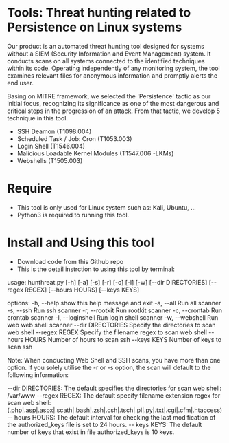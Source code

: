 # Tools: Threat hunting related to Persistence on Linux systems
Our product is an automated threat hunting tool designed for systems without a SIEM (Security Information and Event Management) system. 
It conducts scans on all systems connected to the identified techniques within its code. Operating independently of any monitoring system, 
the tool examines relevant files for anonymous information and promptly alerts the end user.

Basing on MITRE framework, we selected the 'Persistence' tactic as our initial focus, recognizing its significance as one of the most 
dangerous and critical steps in the progression of an attack. From that tactic, we develop 5 technique in this tool.
- SSH Deamon (T1098.004)
- Scheduled Task / Job: Cron (T1053.003)
- Login Shell (T1546.004)
- Malicious Loadable Kernel Modules (T1547.006 -LKMs)
- Webshells (T1505.003)

# Require
- This tool is only used for Linux system such as: Kali, Ubuntu, ...
- Python3 is required to running this tool.

# Install and Using this tool
- Download code from this Github repo
- This is the detail instrction to using this tool by terminal: 

usage: hunthreat.py [-h] [-a] [-s] [-r] [-c] [-l] [-w] [--dir DIRECTORIES]
                    [--regex REGEX] [--hours HOURS] [--keys KEYS]

options:
  -h, --help         show this help message and exit
  -a, --all          Run all scanner
  -s, --ssh          Run ssh scanner
  -r, --rootkit      Run rootkit scanner
  -c, --crontab      Run crontab scanner
  -l, --loginshell   Run login shell scanner
  -w, --webshell     Run web web shell scanner
  --dir DIRECTORIES  Specify the directories to scan web shell
  --regex REGEX      Specify the filename regex to scan web shell
  --hours HOURS      Number of hours to scan ssh
  --keys KEYS        Number of keys to scan ssh


Note: 
  When conducting Web Shell and SSH scans, you have more than one option. If you solely utilise the -r or -s option, the scan will default to the following information:

  --dir DIRECTORIES: The default specifies the directories for scan web shell: /var/www
  --regex REGEX: The default specify filename extension regex for scan web shell: (\.php|\.asp|\.aspx|\.scath|\.bash|\.zsh|\.csh|\.tsch|\.pl|\.py|\.txt|\.cgi|\.cfm|\.htaccess)
  -- hours HOURS: The default interval for checking the last modification of the authorized_keys file is set to 24 hours.
  -- keys KEYS: The default number of keys that exist in file authorized_keys is 10 keys.
   
